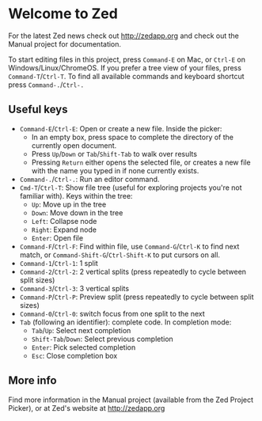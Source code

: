 Welcome to Zed
==============
For the latest Zed news check out http://zedapp.org and check out the Manual project for documentation.

To start editing files in this project, press `Command-E` on Mac, or `Ctrl-E` on Windows/Linux/ChromeOS. If you prefer a tree view of your files, press `Command-T`/`Ctrl-T`. To find all available commands and keyboard shortcut press `Command-.`/`Ctrl-.`

Useful keys
-----------

* `Command-E`/`Ctrl-E`: Open or create a new file. Inside the picker:
    * In an empty box, press space to complete the directory of the currently open document.
    * Press `Up`/`Down` or `Tab`/`Shift-Tab` to walk over results
    * Pressing `Return` either opens the selected file, or creates a new file with the name you typed in if none currently exists.
* `Command-.`/`Ctrl-.`: Run an editor command.
* `Cmd-T`/`Ctrl-T`: Show file tree (useful for exploring projects you're
  not familiar with). Keys within the tree:
    * `Up`: Move up in the tree
    * `Down`: Move down in the tree
    * `Left`: Collapse node
    * `Right`: Expand node
    * `Enter`: Open file
* `Command-F`/`Ctrl-F`: Find within file, use `Command-G`/`Ctrl-K` to find next match, or `Command-Shift-G`/`Ctrl-Shift-K` to put cursors on all.
* `Command-1`/`Ctrl-1`: 1 split
* `Command-2`/`Ctrl-2`: 2 vertical splits (press repeatedly to cycle between
  split sizes)
* `Command-3`/`Ctrl-3`: 3 vertical splits
* `Command-P`/`Ctrl-P`: Preview split (press repeatedly to cycle between split sizes)
* `Command-0`/`Ctrl-0`: switch focus from one split to the next
* `Tab` (following an identifier): complete code. In completion mode:
    * `Tab`/`Up`: Select next completion
    * `Shift-Tab`/`Down`: Select previous completion
    * `Enter`: Pick selected completion
    * `Esc`: Close completion box

More info
---------
Find more information in the Manual project (available from the Zed Project Picker), or at Zed's website at http://zedapp.org